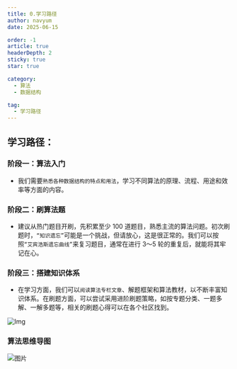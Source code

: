 ```yaml
---
title: 0.学习路径
author: navyum
date: 2025-06-15

order: -1
article: true
headerDepth: 2
sticky: true
star: true

category:
  - 算法
  - 数据结构

tag:
  - 学习路径
---
```


## 学习路径：
### 阶段一：算法入门
* 我们需要`熟悉各种数据结构的特点和用法`，学习不同算法的原理、流程、用途和效率等方面的内容。

### 阶段二：刷算法题
* 建议从热门题目开刷，先积累至少 100 道题目，熟悉主流的算法问题。初次刷题时，`“知识遗忘”`可能是一个挑战，但请放心，这是很正常的。我们可以按照`“艾宾浩斯遗忘曲线”`来复习题目，通常在进行 3～5 轮的重复后，就能将其牢记在心。

### 阶段三：搭建知识体系
* 在学习方面，我们可以`阅读算法专栏文章`、解题框架和算法教材，以不断丰富知识体系。在刷题方面，可以尝试采用进阶刷题策略，如按专题分类、一题多解、一解多题等，相关的刷题心得可以在各个社区找到。

![Img](https://raw.staticdn.net/Navyum/imgbed/pic/IMG/8e4dc6f1c57a25d2359edf0a71f53c76.png)


### 算法思维导图

![图片](https://raw.staticdn.net/Navyum/imgbed/pic/IMG/5cf7de27e2ac5e7f2a265e0d9bea0550.png)
